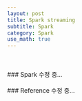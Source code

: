 ```yaml
---
layout: post
title: Spark streaming
subtitle: Spark
category: Spark
use_math: true
---
```


<br>
<br>
### Spark
수정 중...

<br>
<br>
### Reference
수정 중...
